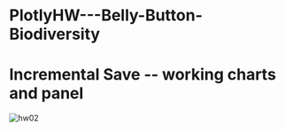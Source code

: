 # PlotlyHW---Belly-Button-Biodiversity


#  Incremental Save  --    working  charts and panel  

![hw02](https://user-images.githubusercontent.com/82190357/134819862-2317d4ff-444a-4485-9392-fb3309d0c799.png)
